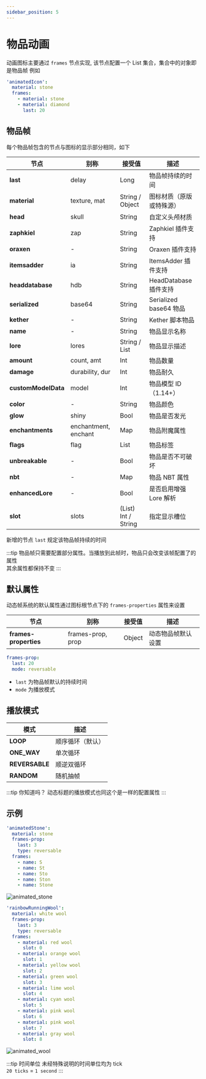 ```yaml
---
sidebar_position: 5
---
```


# 物品动画

动画图标主要通过 `frames` 节点实现, 该节点配置一个 List 集合，集合中的对象即是物品帧
例如

```yaml
'animatedIcon':
  material: stone
  frames:
    - material: stone
    - material: diamond
      last: 20
```

## 物品帧

每个物品帧包含的节点与图标的显示部分相同，如下

| **节点**            | 别称                   | 接受值                 | 描述                   |
|---------------------|----------------------|---------------------|-----------------------------|
| **last**            | delay                | Long                | 物品帧持续的时间            |
| **material**        | texture, mat         | String / Object     | 图标材质（原版或特殊源）    |
| **head**            | skull                | String              | 自定义头颅材质              |
| **zaphkiel**        | zap                  | String              | Zaphkiel 插件支持           |
| **oraxen**          | -                    | String              | Oraxen 插件支持             |
| **itemsadder**      | ia                   | String              | ItemsAdder 插件支持         |
| **headdatabase**    | hdb                  | String              | HeadDatabase 插件支持       |
| **serialized**      | base64               | String              | Serialized base64 物品      |
| **kether**          | -                    | String              | Kether 脚本物品             |
| **name**            | -                    | String              | 物品显示名称                |
| **lore**            | lores                | String / List       | 物品显示描述                |
| **amount**          | count, amt           | Int                 | 物品数量                    |
| **damage**          | durability, dur      | Int                 | 物品耐久                    |
| **customModelData** | model                | Int                 | 物品模型 ID （1.14+）       |
| **color**           | -                    | String              | 物品颜色                    |
| **glow**            | shiny                | Bool                | 物品是否发光                |
| **enchantments**    | enchantment, enchant | Map                 | 物品附魔属性                |
| **flags**           | flag                 | List                | 物品标签                    |
| **unbreakable**     | -                    | Bool                | 物品是否不可破坏            |
| **nbt**             | -                    | Map                 | 物品 NBT 属性               |
| **enhancedLore**    | -                    | Bool                | 是否启用增强 Lore 解析      |
| **slot**            | slots                | (List) Int / String | 指定显示槽位                |

新增的节点 `last` 规定该物品帧持续的时间

:::tip
物品帧只需要配置部分属性。当播放到此帧时，物品只会改变该帧配置了的属性  
其余属性都保持不变
:::

## 默认属性

动态帧系统的默认属性通过图标根节点下的 `frames-properties` 属性来设置

| **节点**                | 别称                | 接受值    | 描述        |
|-----------------------|-------------------|--------|-----------|
| **frames-properties** | frames-prop, prop | Object | 动态物品帧默认设置 |

```yaml
frames-prop:
  last: 20
  mode: reversable
```

- `last` 为物品帧默认的持续时间
- `mode` 为播放模式

## 播放模式

| **模式**         | 描述           |
|----------------|------------------|
| **LOOP**       | 顺序循环（默认） |
| **ONE_WAY**    | 单次循环         |
| **REVERSABLE** | 顺逆双循环       |
| **RANDOM**     | 随机抽帧         |

:::tip 你知道吗？
动态标题的播放模式也同这个是一样的配置属性
:::

## 示例

```yaml title=具有动态名称的石头
'animatedStone':
  material: stone
  frames-prop:
    last: 3
    type: reversable
  frames:
    - name: S
    - name: St
    - name: Sto
    - name: Ston
    - name: Stone
```
![animated_stone](/res/demo_animated_stone.gif)

```yaml title=来回跑的彩虹羊毛
'rainbowRunningWool':
  material: white wool
  frames-prop:
    last: 3
    type: reversable
  frames:
    - material: red wool
      slot: 0
    - material: orange wool
      slot: 1
    - material: yellow wool
      slot: 2
    - material: green wool
      slot: 3
    - material: lime wool
      slot: 4
    - material: cyan wool
      slot: 5
    - material: pink wool
      slot: 6
    - material: pink wool
      slot: 7
    - material: gray wool
      slot: 8
```

![animated_wool](/res/demo_animated_wool.gif)

:::tip 时间单位
未经特殊说明的时间单位均为 tick  
`20 ticks` = `1 second`
:::
